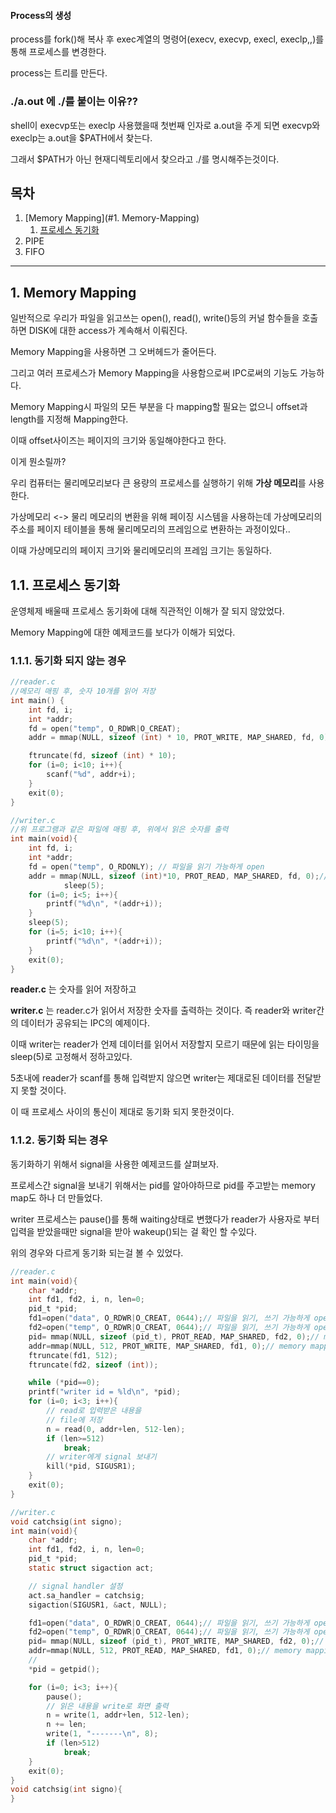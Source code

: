 #### Process의 생성

process를 fork()해 복사 후 exec계열의 명령어(execv, execvp, execl, execlp,,)를 통해 프로세스를 변경한다.

process는 트리를 만든다.

### ./a.out 에 ./를 붙이는 이유??

shell이 execvp또는 execlp 사용했을때 첫번째 인자로 a.out을 주게 되면 execvp와 execlp는 a.out을 $PATH에서 찾는다.

그래서 $PATH가 아닌 현재디렉토리에서 찾으라고 ./를 명시해주는것이다.



## 목차

1. [Memory Mapping](#1. Memory-Mapping)
   1. [프로세스 동기화](#프로세스-동기화)
2. PIPE
3. FIFO

---

##  1. Memory Mapping

일반적으로 우리가 파일을 읽고쓰는 open(), read(), write()등의 커널 함수들을 호출하면 DISK에 대한 access가 계속해서 이뤄진다.

Memory Mapping을 사용하면 그 오버헤드가 줄어든다.

그리고 여러 프로세스가 Memory Mapping을 사용함으로써 IPC로써의 기능도 가능하다.

Memory Mapping시 파일의 모든 부분을 다 mapping할 필요는 없으니 offset과 length를 지정해 Mapping한다.

이때 offset사이즈는 페이지의 크기와 동일해야한다고 한다.



이게 뭔소릴까? 

우리 컴퓨터는 물리메모리보다 큰 용량의 프로세스를 실행하기 위해 **가상 메모리**를 사용한다.

가상메모리 <-> 물리 메모리의 변환을 위해 페이징 시스템을 사용하는데 가상메모리의 주소를 페이지 테이블을 통해 물리메모리의 프레임으로 변환하는 과정이있다.. 

이때 가상메모리의 페이지 크기와 물리메모리의 프레임 크기는 동일하다.



## 1.1. 프로세스 동기화

운영체제 배울때 프로세스 동기화에 대해 직관적인 이해가 잘 되지 않았었다.

Memory Mapping에 대한 예제코드를 보다가 이해가 되었다.

### 1.1.1. 동기화 되지 않는 경우

```c
//reader.c
//메모리 매핑 후, 숫자 10개를 읽어 저장
int main() {
    int fd, i;
    int *addr;
    fd = open("temp", O_RDWR|O_CREAT);
    addr = mmap(NULL, sizeof (int) * 10, PROT_WRITE, MAP_SHARED, fd, 0);

    ftruncate(fd, sizeof (int) * 10);
    for (i=0; i<10; i++){
        scanf("%d", addr+i);
    }
    exit(0);
}
```

```c
//writer.c
//위 프로그램과 같은 파일에 매핑 후, 위에서 읽은 숫자를 출력
int main(void){
    int fd, i;
    int *addr;
    fd = open("temp", O_RDONLY); // 파일을 읽기 가능하게 open
    addr = mmap(NULL, sizeof (int)*10, PROT_READ, MAP_SHARED, fd, 0);// memory mapping
            sleep(5);
    for (i=0; i<5; i++){
        printf("%d\n", *(addr+i));
    }
    sleep(5);
    for (i=5; i<10; i++){
        printf("%d\n", *(addr+i));
    }
    exit(0);
}
```

**reader.c** 는 숫자를 읽어 저장하고 

**writer.c** 는 reader.c가 읽어서 저장한 숫자를 출력하는 것이다. 즉 reader와 writer간의 데이터가 공유되는 IPC의 예제이다.

이때 writer는 reader가 언제 데이터를 읽어서 저장할지 모르기 때문에 읽는 타이밍을 sleep(5)로 고정해서 정하고있다.

5초내에 reader가 scanf를 통해 입력받지 않으면 writer는 제대로된 데이터를 전달받지 못할 것이다.

이 때 프로세스 사이의 통신이 제대로 동기화 되지 못한것이다.



### 1.1.2. 동기화 되는 경우

동기화하기 위해서 signal을 사용한 예제코드를 살펴보자.

프로세스간 signal을 보내기 위해서는 pid를 알아야하므로 pid를 주고받는 memory map도 하나 더 만들었다.

writer 프로세스는 pause()를 통해 waiting상태로 변했다가  reader가 사용자로 부터 입력을 받았을때만 signal을 받아 wakeup()되는 걸 확인 할 수있다.

위의 경우와 다르게 동기화 되는걸 볼 수 있었다.

```c
//reader.c
int main(void){
    char *addr;
    int fd1, fd2, i, n, len=0;
    pid_t *pid;
    fd1=open("data", O_RDWR|O_CREAT, 0644);// 파일을 읽기, 쓰기 가능하게 open
    fd2=open("temp", O_RDWR|O_CREAT, 0644);// 파일을 읽기, 쓰기 가능하게 open
    pid= mmap(NULL, sizeof (pid_t), PROT_READ, MAP_SHARED, fd2, 0);// memory mapping
    addr=mmap(NULL, 512, PROT_WRITE, MAP_SHARED, fd1, 0);// memory mapping
    ftruncate(fd1, 512);
    ftruncate(fd2, sizeof (int));

    while (*pid==0);
    printf("writer id = %ld\n", *pid);
    for (i=0; i<3; i++){
        // read로 입력받은 내용을
        // file에 저장
        n = read(0, addr+len, 512-len);
        if (len>=512)
            break;
        // writer에게 signal 보내기
        kill(*pid, SIGUSR1);
    }
    exit(0);
}
```



```c
//writer.c
void catchsig(int signo);
int main(void){
    char *addr;
    int fd1, fd2, i, n, len=0;
    pid_t *pid;
    static struct sigaction act;

    // signal handler 설정
    act.sa_handler = catchsig;
    sigaction(SIGUSR1, &act, NULL);

    fd1=open("data", O_RDWR|O_CREAT, 0644);// 파일을 읽기, 쓰기 가능하게 open
    fd2=open("temp", O_RDWR|O_CREAT, 0644);// 파일을 읽기, 쓰기 가능하게 open
    pid= mmap(NULL, sizeof (pid_t), PROT_WRITE, MAP_SHARED, fd2, 0);// memory mapping
    addr=mmap(NULL, 512, PROT_READ, MAP_SHARED, fd1, 0);// memory mapping
    //
    *pid = getpid();

    for (i=0; i<3; i++){
        pause();
        // 읽은 내용을 write로 화면 출력
        n = write(1, addr+len, 512-len);
        n += len;
        write(1, "-------\n", 8);
        if (len>512)
            break;
    }
    exit(0);
}
void catchsig(int signo){
}
```











